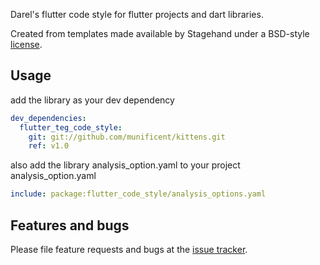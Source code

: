 Darel's flutter code style for flutter projects and dart libraries.

Created from templates made available by Stagehand under a BSD-style
[license](https://github.com/dart-lang/stagehand/blob/master/LICENSE).

## Usage

add the library as your dev dependency

```yaml
dev_dependencies:
  flutter_teg_code_style:
    git: git://github.com/munificent/kittens.git
    ref: v1.0
```

also add the library analysis_option.yaml to your project analysis_option.yaml
```yaml
include: package:flutter_code_style/analysis_options.yaml
```

## Features and bugs

Please file feature requests and bugs at the [issue tracker][tracker].

[tracker]: https://github.com/bitsydarel/flutter-code-style/issues
